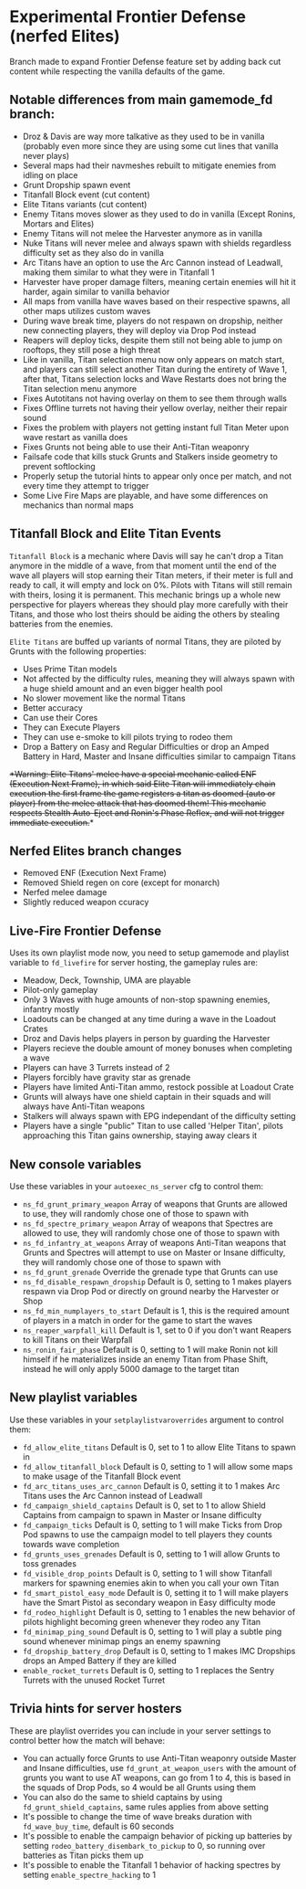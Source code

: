 # Experimental Frontier Defense (nerfed Elites)

Branch made to expand Frontier Defense feature set by adding back cut content while respecting the vanilla defaults of the game.

## Notable differences from main gamemode_fd branch:

- Droz & Davis are way more talkative as they used to be in vanilla (probably even more since they are using some cut lines that vanilla never plays)
- Several maps had their navmeshes rebuilt to mitigate enemies from idling on place
- Grunt Dropship spawn event
- Titanfall Block event (cut content)
- Elite Titans variants (cut content)
- Enemy Titans moves slower as they used to do in vanilla (Except Ronins, Mortars and Elites)
- Enemy Titans will not melee the Harvester anymore as in vanilla
- Nuke Titans will never melee and always spawn with shields regardless difficulty set as they also do in vanilla
- Arc Titans have an option to use the Arc Cannon instead of Leadwall, making them similar to what they were in Titanfall 1
- Harvester have proper damage filters, meaning certain enemies will hit it harder, again similar to vanilla behavior
- All maps from vanilla have waves based on their respective spawns, all other maps utilizes custom waves
- During wave break time, players do not respawn on dropship, neither new connecting players, they will deploy via Drop Pod instead
- Reapers will deploy ticks, despite them still not being able to jump on rooftops, they still pose a high threat
- Like in vanilla, Titan selection menu now only appears on match start, and players can still select another Titan during the entirety of Wave 1, after that, Titans selection locks and Wave Restarts does not bring the Titan selection menu anymore
- Fixes Autotitans not having overlay on them to see them through walls
- Fixes Offline turrets not having their yellow overlay, neither their repair sound
- Fixes the problem with players not getting instant full Titan Meter upon wave restart as vanilla does
- Fixes Grunts not being able to use their Anti-Titan weaponry
- Failsafe code that kills stuck Grunts and Stalkers inside geometry to prevent softlocking
- Properly setup the tutorial hints to appear only once per match, and not every time they attempt to trigger
- Some Live Fire Maps are playable, and have some differences on mechanics than normal maps

## Titanfall Block and Elite Titan Events

`Titanfall Block` is a mechanic where Davis will say he can't drop a Titan anymore in the middle of a wave, from that moment until the end of the wave all players will stop earning their Titan meters, if their meter is full and ready to call, it will empty and lock on 0%. Pilots with Titans will still remain with theirs, losing it is permanent. This mechanic brings up a whole new perspective for players whereas they should play more carefully with their Titans, and those who lost theirs should be aiding the others by stealing batteries from the enemies.

`Elite Titans` are buffed up variants of normal Titans, they are piloted by Grunts with the following properties:
- Uses Prime Titan models
- Not affected by the difficulty rules, meaning they will always spawn with a huge shield amount and an even bigger health pool
- No slower movement like the normal Titans
- Better accuracy
- Can use their Cores
- They can Execute Players
- They can use e-smoke to kill pilots trying to rodeo them
- Drop a Battery on Easy and Regular Difficulties or drop an Amped Battery in Hard, Master and Insane difficulties similar to campaign Titans

~~*Warning: Elite Titans' melee have a special mechanic called ENF (Execution Next Frame), in which said Elite Titan will immediately chain execution the first frame the game registers a titan as doomed (auto or player) from the melee attack that has doomed them! This mechanic respects Stealth Auto-Eject and Ronin's Phase Reflex, and will not trigger immediate execution.~~*

## Nerfed Elites branch changes

- Removed ENF (Execution Next Frame)
- Removed Shield regen on core (except for monarch)
- Nerfed melee damage
- Slightly reduced weapon ccuracy


## Live-Fire Frontier Defense

Uses its own playlist mode now, you need to setup gamemode and playlist variable to `fd_livefire` for server hosting, the gameplay rules are:
- Meadow, Deck, Township, UMA are playable
- Pilot-only gameplay
- Only 3 Waves with huge amounts of non-stop spawning enemies, infantry mostly
- Loadouts can be changed at any time during a wave in the Loadout Crates
- Droz and Davis helps players in person by guarding the Harvester
- Players recieve the double amount of money bonuses when completing a wave
- Players can have 3 Turrets instead of 2
- Players forcibly have gravity star as grenade
- Players have limited Anti-Titan ammo, restock possible at Loadout Crate
- Grunts will always have one shield captain in their squads and will always have Anti-Titan weapons
- Stalkers will always spawn with EPG independant of the difficulty setting
- Players have a single "public" Titan to use called 'Helper Titan', pilots approaching this Titan gains ownership, staying away clears it

## New console variables

Use these variables in your `autoexec_ns_server` cfg to control them:
- `ns_fd_grunt_primary_weapon` Array of weapons that Grunts are allowed to use, they will randomly chose one of those to spawn with
- `ns_fd_spectre_primary_weapon` Array of weapons that Spectres are allowed to use, they will randomly chose one of those to spawn with
- `ns_fd_infantry_at_weapons` Array of weapons Anti-Titan weapons that Grunts and Spectres will attempt to use on Master or Insane difficulty, they will randomly chose one of those to spawn with
- `ns_fd_grunt_grenade` Override the grenade type that Grunts can use
- `ns_fd_disable_respawn_dropship` Default is 0, setting to 1 makes players respawn via Drop Pod or directly on ground nearby the Harvester or Shop
- `ns_fd_min_numplayers_to_start` Default is 1, this is the required amount of players in a match in order for the game to start the waves
- `ns_reaper_warpfall_kill` Default is 1, set to 0 if you don't want Reapers to kill Titans on their Warpfall
- `ns_ronin_fair_phase` Default is 0, setting to 1 will make Ronin not kill himself if he materializes inside an enemy Titan from Phase Shift, instead he will only apply 5000 damage to the target titan

## New playlist variables

Use these variables in your `setplaylistvaroverrides` argument to control them:
- `fd_allow_elite_titans` Default is 0, set to 1 to allow Elite Titans to spawn in
- `fd_allow_titanfall_block` Default is 0, setting to 1 will allow some maps to make usage of the Titanfall Block event
- `fd_arc_titans_uses_arc_cannon` Default is 0, setting it to 1 makes Arc Titans uses the Arc Cannon instead of Leadwall
- `fd_campaign_shield_captains` Default is 0, set to 1 to allow Shield Captains from campaign to spawn in Master or Insane difficulty
- `fd_campaign_ticks` Default is 0, setting to 1 will make Ticks from Drop Pod spawns to use the campaign model to tell players they counts towards wave completion
- `fd_grunts_uses_grenades` Default is 0, setting to 1 will allow Grunts to toss grenades
- `fd_visible_drop_points` Default is 0, setting to 1 will show Titanfall markers for spawning enemies akin to when you call your own Titan
- `fd_smart_pistol_easy_mode` Default is 0, setting it to 1 will make players have the Smart Pistol as secondary weapon in Easy difficulty mode
- `fd_rodeo_highlight` Default is 0, setting to 1 enables the new behavior of pilots highlight becoming green whenever they rodeo any Titan
- `fd_minimap_ping_sound` Default is 0, setting to 1 will play a subtle ping sound whenever minimap pings an enemy spawning
- `fd_dropship_battery_drop` Default is 0, setting to 1 makes IMC Dropships drops an Amped Battery if they are killed
- `enable_rocket_turrets` Default is 0, setting to 1 replaces the Sentry Turrets with the unused Rocket Turret

## Trivia hints for server hosters

These are playlist overrides you can include in your server settings to control better how the match will behave:
- You can actually force Grunts to use Anti-Titan weaponry outside Master and Insane difficulties, use `fd_grunt_at_weapon_users` with the amount of grunts you want to use AT weapons, can go from 1 to 4, this is based in the squads of Drop Pods, so 4 would be all Grunts using them
- You can also do the same to shield captains by using `fd_grunt_shield_captains`, same rules applies from above setting
- It's possible to change the time of wave breaks duration with `fd_wave_buy_time`, default is 60 seconds
- It's possible to enable the campaign behavior of picking up batteries by setting `rodeo_battery_disembark_to_pickup` to 0, so running over batteries as Titan picks them up
- It's possible to enable the Titanfall 1 behavior of hacking spectres by setting `enable_spectre_hacking` to 1